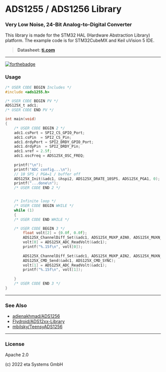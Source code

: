 
# ADS1255 / ADS1256 Library

### Very Low Noise, 24-Bit Analog-to-Digital Converter

This library is made for the STM32 HAL (Hardware Abstraction Library) platform. The example code is for STM32CubeMX and Keil uVision 5 IDE.

> **Datasheet: [ti.com](https://www.ti.com/lit/ds/sbas288k/sbas288k.pdf?)**

---

[![forthebadge](https://forthebadge.com/images/badges/made-with-c.svg)](https://forthebadge.com)

### Usage

```c
/* USER CODE BEGIN Includes */
#include <ads1255.h>
```
```c
/* USER CODE BEGIN PV */
ADS125X_t adc1;
/* USER CODE END PV */

int main(void)
{
    /* USER CODE BEGIN 2 */
    adc1.csPort = SPI2_CS_GPIO_Port;
    adc1.csPin  = SPI2_CS_Pin;
    adc1.drdyPort = SPI2_DRDY_GPIO_Port;
    adc1.drdyPin  = SPI2_DRDY_Pin;
    adc1.vref = 2.5f;
    adc1.oscFreq = ADS125X_OSC_FREQ;
    
    printf("\n");
    printf("ADC config...\n");
    // 10 SPS / PGA=1 / buffer off
    ADS125X_Init(&adc1, &hspi2, ADS125X_DRATE_10SPS, ADS125X_PGA1, 0);
    printf("...done\n");
    /* USER CODE END 2 */


    /* Infinite loop */
    /* USER CODE BEGIN WHILE */
    while (1)
    {
    /* USER CODE END WHILE */

    /* USER CODE BEGIN 3 */
        float volt[2] = {0.0f, 0.0f};
        ADS125X_ChannelDiff_Set(&adc1, ADS125X_MUXP_AIN0, ADS125X_MUXN_AIN1);
        volt[0] = ADS125X_ADC_ReadVolt(&adc1);
        printf("%.15f\n", volt[0]);
        
        ADS125X_ChannelDiff_Set(&adc1, ADS125X_MUXP_AIN2, ADS125X_MUXN_AIN3);
        ADS125X_CMD_Send(&adc1, ADS125X_CMD_SYNC);
        volt[1] = ADS125X_ADC_ReadVolt(&adc1);
        printf("%.15f\n", volt[1]);
        
    }
    /* USER CODE END 3 */
}

```

---

### See Also

- [adienakhmad/ADS1256](https://github.com/adienakhmad/ADS1256)
- [Flydroid/ADS12xx-Library](https://github.com/Flydroid/ADS12xx-Library)
- [mbilsky/TeensyADS1256](https://github.com/mbilsky/TeensyADS1256)

---

### License 

Apache 2.0 

(c) 2022 eta Systems GmbH

